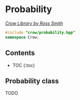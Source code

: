 # Probability

_[Crow Library by Ross Smith](index.html)_

```c++
#include "crow/probability.hpp"
namespace Crow;
```

## Contents

* TOC
{:toc}

## Probability class

TODO
